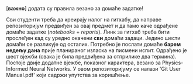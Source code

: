 [**важно**] додата су правила везано за домаће задатке!

Сви студенти треба да креирају налог на гитхабу, да направе репозиторијум предвиђен за овај предмет и да тамо каче одрађене домаће
задатке (*notebooks* + *reports*). Линк за гитхаб треба бити прослеђен кад су уредно окачени **сви** домаћи задаци. Једино шести домаћи се разликује од осталих.
Потребно је послати домаће **барем недељу дана** прије планираног изласка на писмени испит. Одрађено је шест вјежби (свака је била предвиђена за отприлике два термина). 
Постоје двије додатне вјежбе, показног карактера, везано за Physics-Informed Neural Networks.
У овом репозиторијуму се налази 'Git User Manual.pdf' који садржи упутства за коришћење.
